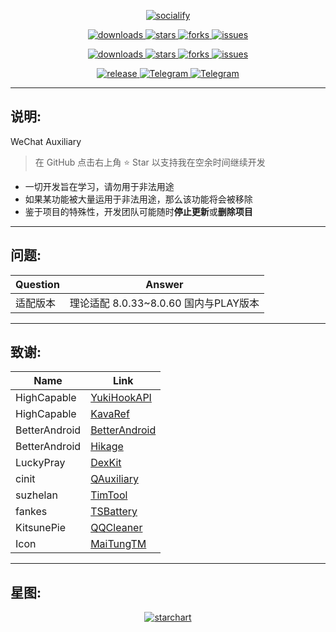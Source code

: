 <p align="center">
    <a href="https://github.com/HdShare/WAuxiliary_Public">
        <img src="https://socialify.git.ci/HdShare/WAuxiliary_Public/image?description=1&font=Rokkitt&language=1&name=1&owner=1&theme=Auto" alt="socialify"/>
    </a>
</p>

<p align="center">
    <a href="https://github.com/HdShare/WAuxiliary_Public/releases">
        <img src="https://img.shields.io/github/downloads/HdShare/WAuxiliary_Public/total?style=flat-square&label=GithubRepo&labelColor=1b1f23&color=eeeeee" alt="downloads">
    </a>
    <a href="https://github.com/HdShare/WAuxiliary_Public/stargazers">
        <img src="https://img.shields.io/github/stars/HdShare/WAuxiliary_Public?style=flat-square&label=Stars&labelColor=1b1f23&color=dfb317" alt="stars">
    </a>
    <a href="https://github.com/HdShare/WAuxiliary_Public/network/members">
        <img src="https://img.shields.io/github/forks/HdShare/WAuxiliary_Public?style=flat-square&label=Forks&labelColor=1b1f23&color=97ca00" alt="forks">
    </a>
    <a href="https://github.com/HdShare/WAuxiliary_Public/issues">
        <img src="https://img.shields.io/github/issues/HdShare/WAuxiliary_Public?style=flat-square&label=Issues&labelColor=1b1f23&color=007ec6" alt="issues">
    </a>
</p>

<p align="center">
    <a href="https://github.com/Xposed-Modules-Repo/me.hd.wauxv/releases">
        <img src="https://img.shields.io/github/downloads/Xposed-Modules-Repo/me.hd.wauxv/total?style=flat-square&label=LSPosedRepo&labelColor=f48fb1&color=eeeeee" alt="downloads">
    </a>
    <a href="https://github.com/Xposed-Modules-Repo/me.hd.wauxv/stargazers">
        <img src="https://img.shields.io/github/stars/Xposed-Modules-Repo/me.hd.wauxv?style=flat-square&label=Stars&labelColor=f48fb1&color=dfb317" alt="stars">
    </a>
    <a href="https://github.com/Xposed-Modules-Repo/me.hd.wauxv/network/members">
        <img src="https://img.shields.io/github/forks/Xposed-Modules-Repo/me.hd.wauxv?style=flat-square&label=Forks&labelColor=f48fb1&color=97ca00" alt="forks">
    </a>
    <a href="https://github.com/Xposed-Modules-Repo/me.hd.wauxv/issues">
        <img src="https://img.shields.io/github/issues/Xposed-Modules-Repo/me.hd.wauxv?style=flat-square&label=Issues&labelColor=f48fb1&color=007ec6" alt="issues">
    </a>
</p>

<p align="center">
    <a href="https://github.com/HdShare/WAuxiliary_Public/releases/latest">
        <img src="https://img.shields.io/github/v/release/HdShare/WAuxiliary_Public?style=flat-square&label=Release&labelColor=28c445&color=c8c8c8" alt="release">
    </a>
    <a href="https://t.me/Hd_WAuxiliary_CI">
        <img src="https://img.shields.io/static/v1?style=flat-square&label=Telegram&labelColor=01bfaf&message=Channel&color=099fdf" alt="Telegram">
    </a>
    <a href="https://t.me/Hd_WAuxiliary">
        <img src="https://img.shields.io/static/v1?style=flat-square&label=Telegram&labelColor=01bfaf&message=Group&color=099fdf" alt="Telegram">
    </a>
</p>

---

## 说明:

WeChat Auxiliary
> 在 GitHub 点击右上角 ⭐ Star 以支持我在空余时间继续开发

- 一切开发旨在学习，请勿用于非法用途
- 如果某功能被大量运用于非法用途，那么该功能将会被移除
- 鉴于项目的特殊性，开发团队可能随时**停止更新**或**删除项目**

---

## 问题:

| Question | Answer                       |
|----------|------------------------------|
| 适配版本     | 理论适配 8.0.33~8.0.60 国内与PLAY版本 |

---

## 致谢:

| Name          | Link                                                            |
|---------------|-----------------------------------------------------------------|
| HighCapable   | [YukiHookAPI](https://github.com/HighCapable/YukiHookAPI)       |
| HighCapable   | [KavaRef](https://github.com/HighCapable/KavaRef)               |
| BetterAndroid | [BetterAndroid](https://github.com/BetterAndroid/BetterAndroid) |
| BetterAndroid | [Hikage](https://github.com/BetterAndroid/Hikage)               |
| LuckyPray     | [DexKit](https://github.com/LuckyPray/DexKit)                   |
| cinit         | [QAuxiliary](https://github.com/cinit/QAuxiliary)               |
| suzhelan      | [TimTool](https://github.com/suzhelan/TimTool)                  |
| fankes        | [TSBattery](https://github.com/fankes/TSBattery)                |
| KitsunePie    | [QQCleaner](https://github.com/KitsunePie/QQCleaner)            |
| Icon          | [MaiTungTM](https://github.com/Lagrio)                          |

---

## 星图:

<p align="center">
    <a href="https://github.com/HdShare/WAuxiliary_Public">
        <img src="https://starchart.cc/HdShare/WAuxiliary_Public.svg?background=%23FFFFFF&axis=%23333333&line=%2328c445" alt="starchart">
    </a>
</p>
